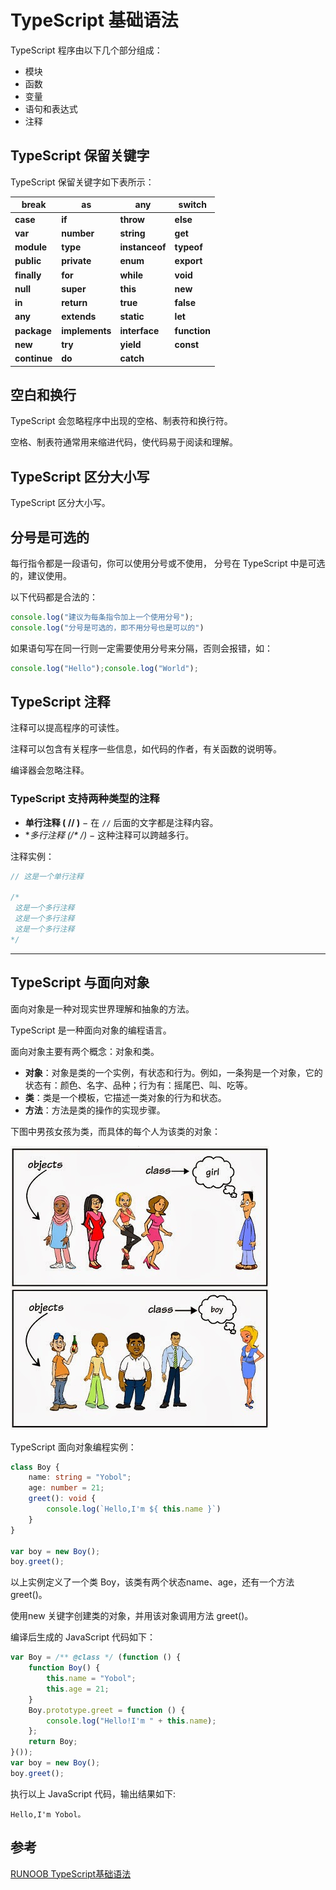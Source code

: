 # TypeScript 基础语法

TypeScript 程序由以下几个部分组成：

- 模块
- 函数
- 变量
- 语句和表达式
- 注释

## TypeScript 保留关键字

TypeScript 保留关键字如下表所示：

| break        | as             | any            | switch       |
| ------------ | -------------- | -------------- | ------------ |
| **case**     | **if**         | **throw**      | **else**     |
| **var**      | **number**     | **string**     | **get**      |
| **module**   | **type**       | **instanceof** | **typeof**   |
| **public**   | **private**    | **enum**       | **export**   |
| **finally**  | **for**        | **while**      | **void**     |
| **null**     | **super**      | **this**       | **new**      |
| **in**       | **return**     | **true**       | **false**    |
| **any**      | **extends**    | **static**     | **let**      |
| **package**  | **implements** | **interface**  | **function** |
| **new**      | **try**        | **yield**      | **const**    |
| **continue** | **do**         | **catch**      |              |

## 空白和换行

TypeScript 会忽略程序中出现的空格、制表符和换行符。

空格、制表符通常用来缩进代码，使代码易于阅读和理解。

## TypeScript 区分大小写

TypeScript 区分大小写。

## 分号是可选的

每行指令都是一段语句，你可以使用分号或不使用， 分号在 TypeScript 中是可选的，建议使用。

以下代码都是合法的：

```TypeScript
console.log("建议为每条指令加上一个使用分号");
console.log("分号是可选的，即不用分号也是可以的")
```

如果语句写在同一行则一定需要使用分号来分隔，否则会报错，如：

```TypeScript
console.log("Hello");console.log("World");
```

## TypeScript 注释

注释可以提高程序的可读性。

注释可以包含有关程序一些信息，如代码的作者，有关函数的说明等。

编译器会忽略注释。

### TypeScript 支持两种类型的注释

- **单行注释 ( // )** − 在 `//` 后面的文字都是注释内容。
- **多行注释 (/\* */)** − 这种注释可以跨越多行。

注释实例：

```TypeScript
// 这是一个单行注释
 
/* 
 这是一个多行注释 
 这是一个多行注释 
 这是一个多行注释 
*/
```

------

## TypeScript 与面向对象

面向对象是一种对现实世界理解和抽象的方法。

TypeScript 是一种面向对象的编程语言。

面向对象主要有两个概念：对象和类。

- **对象**：对象是类的一个实例，有状态和行为。例如，一条狗是一个对象，它的状态有：颜色、名字、品种；行为有：摇尾巴、叫、吃等。
- **类**：类是一个模板，它描述一类对象的行为和状态。
- **方法**：方法是类的操作的实现步骤。

下图中男孩女孩为类，而具体的每个人为该类的对象：

![img](assets/object-class.jpg)

TypeScript 面向对象编程实例：

```TypeScript
class Boy {
    name: string = "Yobol";
    age: number = 21;
    greet(): void {
        console.log(`Hello,I'm ${ this.name }`)
    }
}

var boy = new Boy();
boy.greet();

```

以上实例定义了一个类 Boy，该类有两个状态name、age，还有一个方法 greet()。

使用new 关键字创建类的对象，并用该对象调用方法 greet()。

编译后生成的 JavaScript 代码如下：

```JavaScript
var Boy = /** @class */ (function () {
    function Boy() {
        this.name = "Yobol";
        this.age = 21;
    }
    Boy.prototype.greet = function () {
        console.log("Hello!I'm " + this.name);
    };
    return Boy;
}());
var boy = new Boy();
boy.greet();
```

执行以上 JavaScript 代码，输出结果如下:

```
Hello,I'm Yobol。
```

## 参考

[RUNOOB TypeScript基础语法](http://www.runoob.com/typescript/ts-basic-syntax.html)